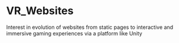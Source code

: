 # VR_Websites
Interest in evolution of websites from static pages to interactive and immersive gaming experiences via a platform like Unity
